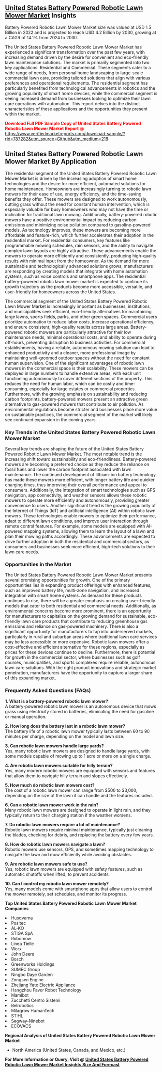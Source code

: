 <h2><a href="https://www.verifiedmarketreports.com/download-sample/?rid=787282&amp;utm_source=Github&amp;utm_medium=218" target="_blank">United States Battery Powered Robotic Lawn Mower Market</a> Insights</h2><p>Battery Powered Robotic Lawn Mower Market size was valued at USD 1.5 Billion in 2022 and is projected to reach USD 4.2 Billion by 2030, growing at a CAGR of 14.1% from 2024 to 2030.</p><p><p>The United States Battery Powered Robotic Lawn Mower Market has experienced a significant transformation over the past few years, with increasing demand driven by the desire for convenient and eco-friendly lawn maintenance solutions. The market is primarily segmented into two key applications: Residential and Commercial. These segments cater to a wide range of needs, from personal home landscaping to large-scale commercial lawn care, providing tailored solutions that align with various preferences and operational requirements. The residential segment has particularly benefited from technological advancements in robotics and the growing popularity of smart home devices, while the commercial segment is seeing increased demand from businesses looking to optimize their lawn care operations with automation. This report delves into the distinct characteristics of these applications and the opportunities they present within the market. <p><span class=""><span style="color: #ff0000;"><strong>Download Full PDF Sample Copy of United States Battery Powered Robotic Lawn Mower Market Report</strong> @ </span><a href="https://www.verifiedmarketreports.com/download-sample/?rid=787282&amp;utm_source=Github&amp;utm_medium=218" target="_blank">https://www.verifiedmarketreports.com/download-sample/?rid=787282&amp;utm_source=Github&amp;utm_medium=218</a></span></p></p> <h2>United States Battery Powered Robotic Lawn Mower Market By Application</h2> <p>The residential segment of the United States Battery Powered Robotic Lawn Mower Market is driven by the increasing adoption of smart home technologies and the desire for more efficient, automated solutions for home maintenance. Homeowners are increasingly turning to robotic lawn mowers for their ease of use, energy efficiency, and the time-saving benefits they offer. These mowers are designed to work autonomously, cutting grass without the need for constant human intervention, which is especially valuable for busy homeowners who may not have the time or inclination for traditional lawn mowing. Additionally, battery-powered robotic mowers have a positive environmental impact by reducing carbon emissions and minimizing noise pollution compared to gasoline-powered models. As technology improves, these mowers are becoming more affordable and feature-rich, which further accelerates their adoption in the residential market. For residential consumers, key features like programmable mowing schedules, rain sensors, and the ability to navigate complex lawn layouts are highly attractive. These advancements enable the mowers to operate more efficiently and consistently, producing high-quality results with minimal input from the homeowner. As the demand for more sustainable and technologically advanced solutions grows, manufacturers are responding by creating models that integrate with home automation systems, such as voice controls and smartphone apps. The residential battery-powered robotic lawn mower market is expected to continue its growth trajectory as the products become more accessible, versatile, and user-friendly for homeowners across the United States.</p> <p>The commercial segment of the United States Battery Powered Robotic Lawn Mower Market is increasingly important as businesses, institutions, and municipalities seek efficient, eco-friendly alternatives for maintaining large lawns, sports fields, parks, and other green spaces. Commercial users prioritize automation to reduce labor costs, increase operational efficiency, and ensure consistent, high-quality results across large areas. Battery-powered robotic mowers are particularly attractive for their low maintenance needs, minimal operational costs, and ability to operate during off-hours, preventing disruption to business activities. For commercial establishments, having a reliable, autonomous mowing solution can lead to enhanced productivity and a cleaner, more professional image by maintaining well-groomed outdoor spaces without the need for constant human supervision. One of the significant advantages of robotic lawn mowers in the commercial space is their scalability. These mowers can be deployed in large numbers to handle extensive areas, with each unit functioning autonomously to cover different sections of the property. This reduces the need for human labor, which can be costly and time-consuming, especially for large estates or commercial properties. Furthermore, with the growing emphasis on sustainability and reducing carbon footprints, battery-powered mowers present an attractive green alternative to gas-powered mowers that contribute to air pollution. As environmental regulations become stricter and businesses place more value on sustainable practices, the commercial segment of the market will likely see continued expansion in the coming years.</p> <h3>Key Trends in the United States Battery Powered Robotic Lawn Mower Market</h3> <p>Several key trends are shaping the future of the United States Battery Powered Robotic Lawn Mower Market. The most notable trend is the increasing shift toward sustainability and eco-friendliness. Battery-powered mowers are becoming a preferred choice as they reduce the reliance on fossil fuels and lower the carbon footprint associated with lawn maintenance. The continued development of lithium-ion battery technology has made these mowers more efficient, with longer battery life and quicker charging times, thus improving their overall performance and appeal to consumers. Additionally, the integration of smart technologies such as GPS navigation, app connectivity, and weather sensors allows these robotic mowers to operate more efficiently and autonomously, providing greater convenience to users. Another significant trend is the growing popularity of the Internet of Things (IoT) and artificial intelligence (AI) within robotic lawn mowers. These technologies enable mowers to optimize their performance, adapt to different lawn conditions, and improve user interaction through remote control features. For example, some models are equipped with AI-powered mapping systems, allowing them to learn the layout of a lawn and plan their mowing paths accordingly. These advancements are expected to drive further adoption in both the residential and commercial sectors, as consumers and businesses seek more efficient, high-tech solutions to their lawn care needs.</p> <h3>Opportunities in the Market</h3> <p>The United States Battery Powered Robotic Lawn Mower Market presents several promising opportunities for growth. One of the primary opportunities lies in expanding product offerings with enhanced features, such as improved battery life, multi-zone navigation, and increased integration with smart home systems. As demand for these products continues to rise, there will be a greater emphasis on creating user-friendly models that cater to both residential and commercial needs. Additionally, as environmental concerns become more prominent, there is an opportunity for manufacturers to capitalize on the growing demand for sustainable, eco-friendly lawn care products that contribute to reducing greenhouse gas emissions and reliance on gas-powered machinery. There is also a significant opportunity for manufacturers to tap into underserved markets, particularly in rural and suburban areas where traditional lawn care services may be less accessible or more expensive. Robotic lawn mowers offer a cost-effective and efficient alternative for these regions, especially as prices for these devices continue to decline. Furthermore, there is potential for growth in the commercial sector, where businesses such as golf courses, municipalities, and sports complexes require reliable, autonomous lawn care solutions. With the right product innovations and strategic market penetration, manufacturers have the opportunity to capture a larger share of this expanding market.</p> <h3>Frequently Asked Questions (FAQs)</h3> <p><b>1. What is a battery-powered robotic lawn mower?</b><br>A battery-powered robotic lawn mower is an autonomous device that mows grass using electricity stored in batteries, eliminating the need for gasoline or manual operation.</p> <p><b>2. How long does the battery last in a robotic lawn mower?</b><br>The battery life of a robotic lawn mower typically lasts between 60 to 90 minutes per charge, depending on the model and lawn size.</p> <p><b>3. Can robotic lawn mowers handle large yards?</b><br>Yes, many robotic lawn mowers are designed to handle large yards, with some models capable of mowing up to 1 acre or more on a single charge.</p> <p><b>4. Are robotic lawn mowers suitable for hilly terrain?</b><br>Yes, many modern robotic mowers are equipped with sensors and features that allow them to navigate hilly terrain and slopes effectively.</p> <p><b>5. How much do robotic lawn mowers cost?</b><br>The cost of a robotic lawn mower can range from $500 to $3,000, depending on the size of the lawn it can handle and the features included.</p> <p><b>6. Can a robotic lawn mower work in the rain?</b><br>Many robotic lawn mowers are designed to operate in light rain, and they typically return to their charging station if the weather worsens.</p> <p><b>7. Do robotic lawn mowers require a lot of maintenance?</b><br>Robotic lawn mowers require minimal maintenance, typically just cleaning the blades, checking for debris, and replacing the battery every few years.</p> <p><b>8. How do robotic lawn mowers navigate a lawn?</b><br>Robotic mowers use sensors, GPS, and sometimes mapping technology to navigate the lawn and mow efficiently while avoiding obstacles.</p> <p><b>9. Are robotic lawn mowers safe to use?</b><br>Yes, robotic lawn mowers are equipped with safety features, such as automatic shutoffs when lifted, to prevent accidents.</p> <p><b>10. Can I control my robotic lawn mower remotely?</b><br>Yes, many models come with smartphone apps that allow users to control the mower remotely, set schedules, and monitor its progress.</p> </p><p><strong>Top United States Battery Powered Robotic Lawn Mower Market Companies</strong></p><div data-test-id=""><p><li>Husqvarna</li><li> Positec</li><li> AL-KO</li><li> STIGA SpA</li><li> Robomow</li><li> Linea Tielle</li><li> Worx</li><li> John Deere</li><li> Bosch</li><li> Greenworks Holdings</li><li> SUMEC Group</li><li> Ningbo Daye Garden</li><li> Zongsen Engine</li><li> Zhejiang Yate Electric Appliance</li><li> Hangzhou Favor Robot Technology</li><li> Mamibot</li><li> Zucchetti Centro Sistemi</li><li> Belrobotics</li><li> Milagrow HumanTech</li><li> STIHL</li><li> Segway-Ninebot</li><li> ECOVACS</li></p><div><strong>Regional Analysis of&nbsp;United States Battery Powered Robotic Lawn Mower Market</strong></div><ul><li dir="ltr"><p dir="ltr">North America&nbsp;(United States, Canada, and Mexico, etc.)</p></li></ul><p><strong>For More Information or Query, Visit @&nbsp;</strong><strong><a href="https://www.verifiedmarketreports.com/product/battery-powered-robotic-lawn-mower-market/?utm_source=Github&amp;utm_medium=218" target="_blank">United States Battery Powered Robotic Lawn Mower Market Insights Size And Forecast</a></strong></p></div>
